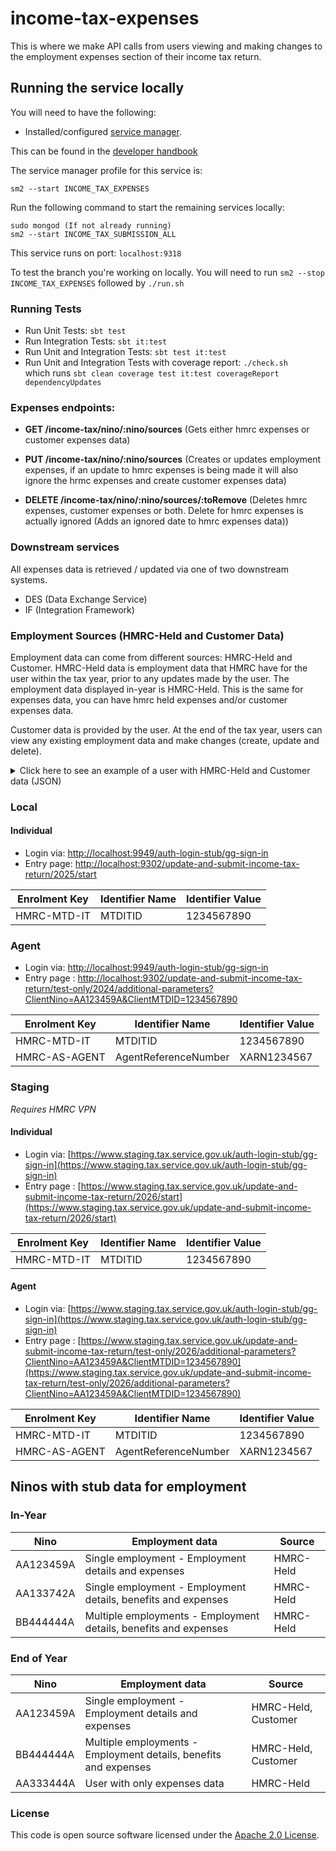 
# income-tax-expenses
This is where we make API calls from users viewing and making changes to the employment expenses section of their income tax return.

## Running the service locally

You will need to have the following:
- Installed/configured [service manager](https://github.com/hmrc/service-manager).

This can be found in the [developer handbook](https://docs.tax.service.gov.uk/mdtp-handbook/documentation/developer-set-up/)

The service manager profile for this service is:

    sm2 --start INCOME_TAX_EXPENSES
Run the following command to start the remaining services locally:

    sudo mongod (If not already running)
    sm2 --start INCOME_TAX_SUBMISSION_ALL

This service runs on port: `localhost:9318`

To test the branch you're working on locally. You will need to run `sm2 --stop INCOME_TAX_EXPENSES` followed by
`./run.sh`

### Running Tests

- Run Unit Tests:  `sbt test`
- Run Integration Tests: `sbt it:test`
- Run Unit and Integration Tests: `sbt test it:test`
- Run Unit and Integration Tests with coverage report: `./check.sh`<br/>
  which runs `sbt clean coverage test it:test coverageReport dependencyUpdates`

### Expenses endpoints:

- **GET    /income-tax/nino/:nino/sources** (Gets either hmrc expenses or customer expenses data)

- **PUT    /income-tax/nino/:nino/sources** (Creates or updates employment expenses, if an update to hmrc expenses is being made it will also ignore the hrmc expenses and create customer expenses data)  

- **DELETE /income-tax/nino/:nino/sources/:toRemove** (Deletes hmrc expenses, customer expenses or both. Delete for hmrc expenses is actually ignored (Adds an ignored date to hmrc expenses data))


### Downstream services
All expenses data is retrieved / updated via one of two downstream systems.
- DES (Data Exchange Service)
- IF (Integration Framework)

### Employment Sources (HMRC-Held and Customer Data)
Employment data can come from different sources: HMRC-Held and Customer. HMRC-Held data is employment data that HMRC have for the user within the tax year, prior to any updates made by the user. The employment data displayed in-year is HMRC-Held. This is the same for expenses data, you can have hmrc held expenses and/or customer expenses data.

Customer data is provided by the user. At the end of the tax year, users can view any existing employment data and make changes (create, update and delete).

<details>
<summary>Click here to see an example of a user with HMRC-Held and Customer data (JSON)</summary>

```json
{
  "employment": [
    {
      "taxYear": 2022,
      "hmrcEmployments": [
        {
          "employmentId": "00000000-0000-1000-8000-000000000000",
          "employerName": "Vera Lynn",
          "employerRef": "123/12345",
          "payrollId": "123345657",
          "startDate": "2020-06-17",
          "cessationDate": "2020-06-17",
          "dateIgnored": "2020-06-17T10:53:38Z",
          "employmentData": {
            "submittedOn": "2020-01-04T05:01:01Z",
            "source": "HMRC-HELD",
            "employment": {
              "employmentSequenceNumber": "1002",
              "payrollId": "123456789999",
              "companyDirector": false,
              "closeCompany": true,
              "directorshipCeasedDate": "2020-02-12",
              "startDate": "2019-04-21",
              "cessationDate": "2020-03-11",
              "occPen": false,
              "disguisedRemuneration": false,
              "employer": {
                "employerRef": "223/AB12399",
                "employerName": "maggie"
              },
              "pay": {
                "taxablePayToDate": 34234.15,
                "totalTaxToDate": 6782.92,
                "payFrequency": "CALENDAR MONTHLY",
                "paymentDate": "2020-04-23",
                "taxWeekNo": 32
              },
              "deductions": {
                "studentLoans": {
                  "uglDeductionAmount": 13343.45,
                  "pglDeductionAmount": 24242.56
                }
              },
              "benefitsInKind": {
                "accommodation": 100,
                "assets": 100,
                "assetTransfer": 100,
                "beneficialLoan": 100,
                "car": 100,
                "carFuel": 100,
                "educationalServices": 100,
                "entertaining": 100,
                "expenses": 100,
                "medicalInsurance": 100,
                "telephone": 100,
                "service": 100,
                "taxableExpenses": 100,
                "van": 100,
                "vanFuel": 100,
                "mileage": 100,
                "nonQualifyingRelocationExpenses": 100,
                "nurseryPlaces": 100,
                "otherItems": 100,
                "paymentsOnEmployeesBehalf": 100,
                "personalIncidentalExpenses": 100,
                "qualifyingRelocationExpenses": 100,
                "employerProvidedProfessionalSubscriptions": 100,
                "employerProvidedServices": 100,
                "incomeTaxPaidByDirector": 100,
                "travelAndSubsistence": 100,
                "vouchersAndCreditCards": 100,
                "nonCash": 100
              }
            }
          }
        }
      ],
      "customerEmployments": [
        {
          "employmentId": "00000000-0000-1000-8000-000000000002",
          "employerName": "Vera Lynn",
          "employerRef": "123/12345",
          "payrollId": "123345657",
          "startDate": "2020-06-17",
          "cessationDate": "2020-06-17",
          "submittedOn": "2020-06-17T10:53:38Z",
          "employmentData": {
            "submittedOn": "2020-02-04T05:01:01Z",
            "employment": {
              "employmentSequenceNumber": "1002",
              "payrollId": "123456789999",
              "companyDirector": false,
              "closeCompany": true,
              "directorshipCeasedDate": "2020-02-12",
              "startDate": "2019-04-21",
              "cessationDate": "2020-03-11",
              "occPen": false,
              "disguisedRemuneration": false,
              "employer": {
                "employerRef": "223/AB12399",
                "employerName": "maggie"
              },
              "pay": {
                "taxablePayToDate": 34234.15,
                "totalTaxToDate": 6782.92,
                "payFrequency": "CALENDAR MONTHLY",
                "paymentDate": "2020-04-23",
                "taxWeekNo": 32
              },
              "deductions": {
                "studentLoans": {
                  "uglDeductionAmount": 13343.45,
                  "pglDeductionAmount": 24242.56
                }
              },
              "benefitsInKind": {
                "accommodation": 100,
                "assets": 100,
                "assetTransfer": 100,
                "beneficialLoan": 100,
                "car": 100,
                "carFuel": 100,
                "educationalServices": 100,
                "entertaining": 100,
                "expenses": 100,
                "medicalInsurance": 100,
                "telephone": 100,
                "service": 100,
                "taxableExpenses": 100,
                "van": 100,
                "vanFuel": 100,
                "mileage": 100,
                "nonQualifyingRelocationExpenses": 100,
                "nurseryPlaces": 100,
                "otherItems": 100,
                "paymentsOnEmployeesBehalf": 100,
                "personalIncidentalExpenses": 100,
                "qualifyingRelocationExpenses": 100,
                "employerProvidedProfessionalSubscriptions": 100,
                "employerProvidedServices": 100,
                "incomeTaxPaidByDirector": 100,
                "travelAndSubsistence": 100,
                "vouchersAndCreditCards": 100,
                "nonCash": 100
              }
            }
          }
        }
      ],
      "employmentExpenses": {
        "submittedOn": "2022-12-12T12:12:12Z",
        "dateIgnored": "2022-12-11T12:12:12Z",
        "source": "HMRC-HELD",
        "totalExpenses": 100,
        "expenses": {
          "businessTravelCosts": 100,
          "jobExpenses": 100,
          "flatRateJobExpenses": 100,
          "professionalSubscriptions": 100,
          "hotelAndMealExpenses": 100,
          "otherAndCapitalAllowances": 100,
          "vehicleExpenses": 100,
          "mileageAllowanceRelief": 100
        }
      }
    }
  ]
}
```

</details>


### Local

#### Individual
* Login via: [http://localhost:9949/auth-login-stub/gg-sign-in](http://localhost:9949/auth-login-stub/gg-sign-in)
* Entry page: [http://localhost:9302/update-and-submit-income-tax-return/2025/start](http://localhost:9302/update-and-submit-income-tax-return/2025/start)

| Enrolment Key | Identifier Name | Identifier Value |
|---------------|-----------------|------------------|
| HMRC-MTD-IT   | MTDITID         | 1234567890       |


### Agent
* Login via: [http://localhost:9949/auth-login-stub/gg-sign-in](http://localhost:9949/auth-login-stub/gg-sign-in)
* Entry page : [http://localhost:9302/update-and-submit-income-tax-return/test-only/2024/additional-parameters?ClientNino=AA123459A&ClientMTDID=1234567890](http://localhost:9302/update-and-submit-income-tax-return/test-only/2024/additional-parameters?ClientNino=AA123459A&ClientMTDID=1234567890)

| Enrolment Key  | Identifier Name      | Identifier Value	 |
|----------------|----------------------|-------------------|
| HMRC-MTD-IT    | MTDITID              | 1234567890        |
| HMRC-AS-AGENT  | AgentReferenceNumber | XARN1234567       |

### Staging

*Requires HMRC VPN*

#### Individual
* Login via: [https://www.staging.tax.service.gov.uk/auth-login-stub/gg-sign-in](https://www.staging.tax.service.gov.uk/auth-login-stub/gg-sign-in)
* Entry page : [https://www.staging.tax.service.gov.uk/update-and-submit-income-tax-return/2026/start](https://www.staging.tax.service.gov.uk/update-and-submit-income-tax-return/2026/start)

| Enrolment Key | Identifier Name | Identifier Value |
|---------------|-----------------|------------------|
| HMRC-MTD-IT   | MTDITID         | 1234567890       |

#### Agent
* Login via: [https://www.staging.tax.service.gov.uk/auth-login-stub/gg-sign-in](https://www.staging.tax.service.gov.uk/auth-login-stub/gg-sign-in)
* Entry page : [https://www.staging.tax.service.gov.uk/update-and-submit-income-tax-return/test-only/2026/additional-parameters?ClientNino=AA123459A&ClientMTDID=1234567890](https://www.staging.tax.service.gov.uk/update-and-submit-income-tax-return/test-only/2026/additional-parameters?ClientNino=AA123459A&ClientMTDID=1234567890)

| Enrolment Key  | Identifier Name      | Identifier Value	 |
|----------------|----------------------|-------------------|
| HMRC-MTD-IT    | MTDITID              | 1234567890        |
| HMRC-AS-AGENT  | AgentReferenceNumber | XARN1234567       |

## Ninos with stub data for employment

### In-Year
| Nino      | Employment data                                                  | Source    |
|-----------|------------------------------------------------------------------|-----------|
| AA123459A | Single employment - Employment details and expenses              | HMRC-Held |
| AA133742A | Single employment - Employment details, benefits and expenses    | HMRC-Held |
| BB444444A | Multiple employments - Employment details, benefits and expenses | HMRC-Held |

### End of Year
| Nino      | Employment data                                                  | Source              |
|-----------|------------------------------------------------------------------|---------------------|
| AA123459A | Single employment - Employment details and expenses              | HMRC-Held, Customer |
| BB444444A | Multiple employments - Employment details, benefits and expenses | HMRC-Held, Customer |
| AA333444A | User with only expenses data                                     | HMRC-Held           |

### License

This code is open source software licensed under the [Apache 2.0 License]("http://www.apache.org/licenses/LICENSE-2.0.html").
